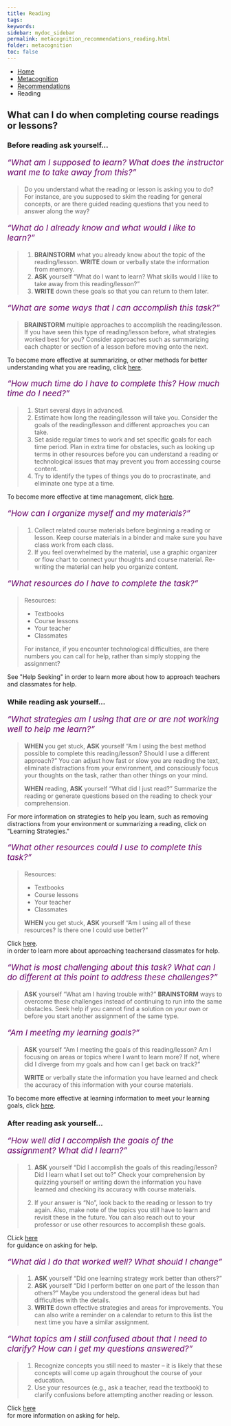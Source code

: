 ```yaml
---
title: Reading
tags: 
keywords: 
sidebar: mydoc_sidebar
permalink: metacognition_recommendations_reading.html
folder: metacognition
toc: false
---
```


<style>
.question {
	font-size:135%; 
	color:#660066; 
	font-style: italic;
}
</style>

<ul class="breadcrumb">
    <li><a href="index.html">Home</a></li>
    <li><a href="metacognition.html">Metacognition</a></li>
    <li><a href="metacognition_recommendations.html">Recommendations</a></li>
    <li class="active">Reading</li>
</ul>


## What can I do when completing course readings or lessons?

### Before reading ask yourself...

<p class='question'>“What am I supposed to learn? What does the instructor want me to take away from this?”</p>

> Do you understand what the reading or lesson is asking you to do? For instance, are you supposed to skim the reading for general concepts, or are there guided reading questions that you need to answer along the way?

<p class='question'>“What do I already know and what would I like to learn?”</p>

> 1.  **BRAINSTORM** what you already know about the topic of the reading/lesson. **WRITE** down or verbally state the information from memory.
> 2.  **ASK** yourself “What do I want to learn? What skills would I like to take away from this reading/lesson?”
> 3.  **WRITE** down these goals so that you can return to them later.

<p class='question'>“What are some ways that I can accomplish this task?”</p>

> **BRAINSTORM** multiple approaches to accomplish the reading/lesson. If you have seen this type of reading/lesson before, what strategies worked best for you? Consider approaches such as summarizing each chapter or section of a lesson before moving onto the next.

To become more effective at summarizing, or other methods for better understanding what you are reading, click <a href="http://srl.daacs.net/managing_time.html">here</a>.<br>

<p class='question'>“How much time do I have to complete this? How much time do I need?”</p>

> 1.  Start several days in advanced.
> 2.  Estimate how long the reading/lesson will take you. Consider the goals of the reading/lesson and different approaches you can take.
> 3.  Set aside regular times to work and set specific goals for each time period. Plan in extra time for obstacles, such as looking up terms in other resources before you can understand a reading or technological issues that may prevent you from accessing course content.
> 4.  Try to identify the types of things you do to procrastinate, and eliminate one type at a time.

To become more effective at time management, click <a href="http://srl.daacs.net/managing_time.html">here</a>.<br>

<p class='question'>“How can I organize myself and my materials?”</p>

> 1.  Collect related course materials before beginning a reading or lesson. Keep course materials in a binder and make sure you have class work from each class.
> 2.  If you feel overwhelmed by the material, use a graphic organizer or flow chart to connect your thoughts and course material. Re-writing the material can help you organize content.

<p class='question'>“What resources do I have to complete the task?”</p>

> Resources:
> - Textbooks
> - Course lessons
> - Your teacher
> - Classmates
>  
> For instance, if you encounter technological difficulties, are there numbers you can call for help, rather than simply stopping the assignment?

See "Help Seeking" in order to learn more about how to approach teachers and classmates for help.

### While reading ask yourself...

<p class='question'>“What strategies am I using that are or are not working well to help me learn?”</p>

> **WHEN** you get stuck, **ASK** yourself “Am I using the best method possible to complete this reading/lesson? Should I use a different approach?” You can adjust how fast or slow you are reading the text, eliminate distractions from your environment, and consciously focus your thoughts on the task, rather than other things on your mind.
> 
> **WHEN** reading, **ASK** yourself “What did I just read?” Summarize the reading or generate questions based on the reading to check your comprehension.

For more information on strategies to help you learn, such as removing distractions from your environment or summarizing a reading, click on "Learning Strategies."

<p class='question'>“What other resources could I use to complete this task?”</p>

> Resources:
> -   Textbooks
> -   Course lessons
> -   Your teacher
> -   Classmates
> 
> **WHEN** you get stuck, **ASK** yourself “Am I using all of these resources? Is there one I could use better?”

Click <a href="http://srl.daacs.net/help_seeking.html">here</a>.<br> in order to learn more about approaching teachersand classmates for help.

<p class='question'>“What is most challenging about this task? What can I do different at this point to address these challenges?”</p>

> **ASK** yourself “What am I having trouble with?” **BRAINSTORM** ways to overcome these challenges instead of continuing to run into the same obstacles. Seek help if you cannot find a solution on your own or before you start another assignment of the same type.

<p class='question'>“Am I meeting my learning goals?”</p>

> **ASK** yourself “Am I meeting the goals of this reading/lesson? Am I focusing on areas or topics where I want to learn more? If not, where did I diverge from my goals and how can I get back on track?”
> 
> **WRITE** or verbally state the information you have learned and check the accuracy of this information with your course materials.

To become more effective at learning information to meet your learning goals, click <a href="http://srl.daacs.net/understanding.html">here</a>. <br>

### After reading ask yourself...

<p class='question'>“How well did I accomplish the goals of the assignment? What did I learn?”</p>

> 1.  **ASK** yourself “Did I accomplish the goals of this reading/lesson? Did I learn what I set out to?” Check your comprehension by quizzing yourself or writing down the information you have learned and checking its accuracy with course materials.
> 
> 2.  If your answer is “No”, look back to the reading or lesson to try again. Also, make note of the topics you still have to learn and revisit these in the future. You can also reach out to your professor or use other resources to accomplish these goals.

CLick <a href="http://srl.daacs.net/help_seeking.html">here</a><br> for guidance on asking for help.

<p class='question'>“What did I do that worked well? What should I change”</p>

> 1.  **ASK** yourself “Did one learning strategy work better than others?”
> 2.  **ASK** yourself “Did I perform better on one part of the lesson than others?” Maybe you understood the general ideas but had difficulties with the details.
> 3.  **WRITE** down effective strategies and areas for improvements. You can also write a reminder on a calendar to return to this list the next time you have a similar assignment.

<p class='question'>“What topics am I still confused about that I need to clarify? How can I get my questions answered?”</p>

> 1.  Recognize concepts you still need to master – it is likely that these concepts will come up again throughout the course of your education.
> 2.  Use your resources (e.g., ask a teacher, read the textbook) to clarify confusions before attempting another reading or lesson.

Click <a href="http://srl.daacs.net/help_seeking.html">here</a><br> for more information on asking for help.
